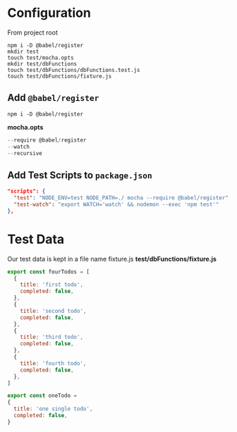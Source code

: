 
# Configuration

From project root

```console
npm i -D @babel/register
mkdir test
touch test/mocha.opts
mkdir test/dbFunctions
touch test/dbFunctions/dbFunctions.test.js
touch test/dbFunctions/fixture.js
```


## Add `@babel/register`
```console
npm i -D @babel/register
```

**mocha.opts**
```js
--require @babel/register
--watch
--recursive
```

## Add Test Scripts to `package.json`
```json
"scripts": {
  "test": "NODE_ENV=test NODE_PATH=./ mocha --require @babel/register",
  "test-watch": "export WATCH='watch' && nodemon --exec 'npm test'"
},
```

# Test Data
Our test data is kept in a file name fixture.js
**test/dbFunctions/fixture.js**
```js
export const fourTodos = [
  {
    title: 'first todo',
    completed: false,
  },
  {
    title: 'second todo',
    completed: false,
  },
  {
    title: 'third todo',
    completed: false,
  },
  {
    title: 'fourth todo',
    completed: false,
  },
]

export const oneTodo =
{
  title: 'one single todo',
  completed: false,
}
```
